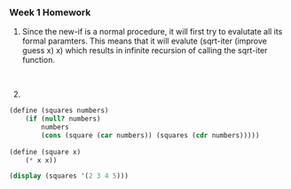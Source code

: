 ### Week 1 Homework

1. Since the new-if is a normal procedure, it will first try to evalutate all its formal paramters. This means that it will evalute (sqrt-iter (improve guess x) x) which results in infinite recursion of calling the sqrt-iter function. 

<br>

2.
```scheme
(define (squares numbers)
    (if (null? numbers) 
        numbers
        (cons (square (car numbers)) (squares (cdr numbers)))))
    
(define (square x)
    (* x x))

(display (squares '(2 3 4 5))) 
```